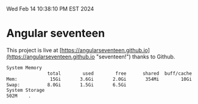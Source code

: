 Wed Feb 14 10:38:10 PM EST 2024

# Angular seventeen


This project is live at [https://angularseventeen.github.io](https://angularseventeen.github.io "seventeen!") thanks to Github.

```bash
System Memory
               total        used        free      shared  buff/cache   available
Mem:            15Gi       3.6Gi       2.0Gi       354Mi        10Gi        11Gi
Swap:          8.0Gi       1.5Gi       6.5Gi
System Storage
502M	.
```
